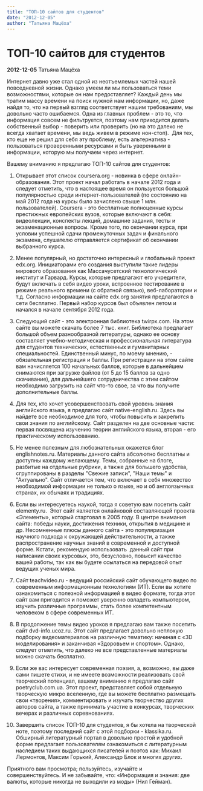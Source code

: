```yaml
---
title: "ТОП-10 сайтов для студентов"
date: "2012-12-05"
author: "Татьяна Мацёха"
---
```


# ТОП-10 сайтов для студентов

**2012-12-05** Татьяна Мацёха

Интернет давно уже стал одной из неотъемлемых частей нашей повседневной жизни. Однако умеем ли мы пользоваться теми возможностями, которые он нам предоставляет? Каждый день мы тратим массу времени на поиск нужной нам информации, но, даже найдя то, что на первый взгляд соответствует нашим требованиям, мы довольно часто ошибаемся. Одна из главных проблем - это то, что информация совсем не фильтруется, поэтому нам приходится делать собственный выбор - поверить или проверить (но на это далеко не всегда хватает времени, мы ведь живем в режиме нон-стоп).  Для тех, кто еще не решил для себя эту проблему, есть альтернатива - пользоваться проверенными ресурсами и быть уверенными в информации, которую мы получаем через интернет.

Вашему вниманию я предлагаю ТОП-10 сайтов для студентов:

1. Открывает этот список сoursera.org - новинка в сфере онлайн-образования. Этот проект начал работать в начале 2012 года и следует отметить, что в настоящее время он пользуется большой популярностью среди интернет-пользователей (по состоянию на май 2012 года на курсы было зачислено свыше 1 млн. пользователей). Coursera - это бесплатные полноценные курсы престижных европейских вузов, которые включают в себя: видеолекции, конспекты лекций, домашние задания, тесты и экзаменационные вопросы. Кроме того, по окончании курса, при условии успешной сдачи промежуточных задач и финального экзамена, слушателю отправляется сертификат об окончании выбранного курса.

2. Менее популярный, но достаточно интересный и глобальный проект edx.org. Инициаторами его создания выступили такие лидеры мирового образования как Массачусетский технологический институт и Гарвард. Курсы, которые предлагают его учредители, будут включать в себя видео уроки, встроенное тестирование в режиме реального времени (с обратной связью), веб-лаборатории и т.д. Согласно информации на сайте edx.org занятия предлагаются в сети бесплатно. Первый набор курсов был объявлен летом и начался в начале сентября 2012 года.

3. Следующий сайт - это электронная библиотека twirpx.com. На этом сайте вы можете скачать более 7 тыс. книг. Библиотека предлагает большой объем разнообразной литературы, однако ее основу составляет учебно-методическая и профессиональная литература для студентов технических, естественных и гуманитарных специальностей. Единственный минус, по моему мнению, - обязательная регистрация и баллы. При регистрации на этом сайте вам начисляется 100 начальных баллов, которые в дальнейшем снимаются при загрузке файлов (от 5 до 15 баллов за одно скачивание), для дальнейшего сотрудничества с этим сайтом необходимо загрузить на сайт что-то свое, за что вы получите дополнительные баллы.

4. Для тех, кто хочет усовершенствовать свой уровень знания английского языка, я предлагаю сайт native-english.ru. Здесь вы найдете все необходимое для того, чтобы повысить и закрепить свои знания по английскому. Сайт разделен на две основные части: первая посвящена изучению теории английского языка, вторая - его практическому использованию.

5. Не менее полезным для любознательных окажется блог englishnotes.ru. Материалы данного сайта абсолютно бесплатны и доступны каждому желающему. Темы, собранные на блоге, разбитые на отдельные рубрики, а также для большего удобства, сгруппированы в разделы "Свежие записи", "Наши темы" и "Актуально". Сайт отличается тем, что включает в себя множество необходимой информации не только о языке, но и об англоязычных странах, их обычаях и традициях.

6. Если вы интересуетесь наукой, тогда я советую вам посетить сайт elementy.ru.  Этот сайт является онлайновой составляющей проекта «Элементы», который стартовал в 2005 году. В центре внимания сайта: победы науки, достижения техники, открытия в медицине и др. Несомненные плюсы данного сайта - это популяризация научного подхода к окружающей действительности, а также распространение научных знаний в современной и доступной форме. Кстати, рекомендую использовать  данный сайт при написании своих курсовых, это, безусловно, повысит качество вашей работы, так как вы будете ссылаться на передовой опыт ведущих ученых мира.

7. Сайт teachvideo.ru - ведущий российский сайт обучающего видео по современным информационным технологиям (ИТ). Если вы хотите ознакомиться с полезной информацией в видео формате, тогда этот сайт вам пригодится и поможет уверенно овладеть компьютером, изучить различные программы, стать более компетентным человеком в сфере современных ИТ.

8. В продолжение темы видео уроков я предлагаю вам также посетить сайт dvd-info.ucoz.ru. Этот сайт предлагает довольно неплохую подборку видеоматериалов на различную тематику: начиная с «3D моделирования» и заканчивая «Здоровьем и спортом». Однако, следует отметить, что далеко не все представленные материалы можно скачать бесплатно.

9. Если же вас интересует современная поэзия, а, возможно, вы даже сами пишете стихи, и не имеете возможности реализовать свой творческий потенциал, вашему вниманию я предлагаю сайт poetryclub.com.ua. Этот проект, представляет собой отдельную творческую микро вселенную, где вы можете бесплатно размещать свои «творения», комментировать и изучать творчество других авторов сайта, а также принимать участие в конкурсах, творческих вечерах и различных соревнованиях.

10. Завершить список ТОП-10 для студентов, я бы хотела на творческой ноте, поэтому последний сайт с этой подборки - klassika.ru. Обширный литературный портал в довольно простой и удобной форме предлагает пользователям ознакомиться с литературным наследием таких выдающихся писателей и поэтов как: Михаил Лермонтов, Максим Горький, Александр Блок и многих других.

Приятного вам просмотра; пользуйтесь, изучайте и совершенствуйтесь. И не забывайте, что: «Информация и знания: две валюты, которые никогда не выходили из моды» (Нил Гейман).